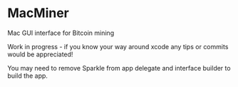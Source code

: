 MacMiner
========

Mac GUI interface for Bitcoin mining

Work in progress - if you know your way around xcode any tips or commits would be appreciated!

You may need to remove Sparkle from app delegate and interface builder to build the app.
